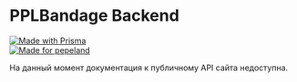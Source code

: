 # PPLBandage Backend
[![Made with Prisma](https://made-with.prisma.io/indigo.svg)](https://prisma.io)<br/>
[![Made for pepeland](https://andcool.ru/static/badges/made-for-ppl.svg)](https://pepeland.net)

На данный момент документация к публичному API сайта недоступна.
